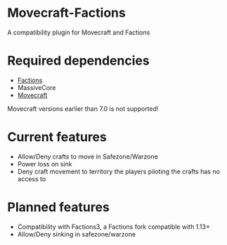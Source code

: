 # Movecraft-Factions
A compatibility plugin for Movecraft and Factions

# Required dependencies
- [Factions](https://www.spigotmc.org/resources/factions.1900/)
- MassiveCore
- [Movecraft](https://github.com/APDevTeam/Movecraft/releases)

Movecraft versions earlier than 7.0 is not supported!

# Current features
- Allow/Deny crafts to move in Safezone/Warzone
- Power loss on sink
- Deny craft movement to territory the players piloting the crafts has no access to

# Planned features
- Compatibility with Factions3, a Factions fork compatible with 1.13+
- Allow/Deny sinking in safezone/warzone

